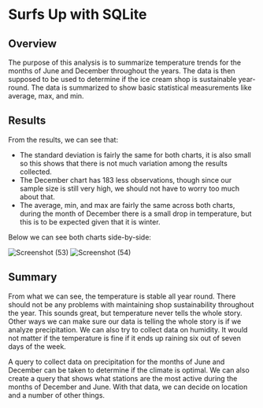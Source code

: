 # Surfs Up with SQLite
## Overview
The purpose of this analysis is to summarize temperature trends for the months of June and December throughout the years. The data is then supposed to be used to determine if the ice cream shop is sustainable year-round. The data is summarized to show basic statistical measurements like average, max, and min.
## Results
From the results, we can see that:

* The standard deviation is fairly the same for both charts, it is also small so this shows that there is not much variation among the results collected.
* The December chart has 183 less observations, though since our sample size is still very high, we should not have to worry too much about that.
* The average, min, and max are fairly the same across both charts, during the month of December there is a small drop in temperature, but this is to be expected given that it is winter.

Below we can see both charts side-by-side:

![Screenshot (53)](https://user-images.githubusercontent.com/106933029/184268541-1ca37989-58f4-4916-822c-803eb384204e.png)
![Screenshot (54)](https://user-images.githubusercontent.com/106933029/184268587-6725d4a3-935d-42c6-bdbb-9b42f4a89373.png)



## Summary
From what we can see, the temperature is stable all year round. There should not be any problems with maintaining shop sustainability throughout the year. This sounds great, but temperature never tells the whole story. Other ways we can make sure our data is telling the whole story is if we analyze precipitation. We can also try to collect data on humidity. It would not matter if the temperature is fine if it ends up raining six out of seven days of the week.

A query to collect data on precipitation for the months of June and December can be taken to determine if the climate is optimal. We can also create a query that shows what stations are the most active during the months of December and June. With that data, we can decide on location and a number of other things.
